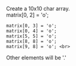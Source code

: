 Create a 10x10 char array. <br>
    matrix[0, 2] = 'o';

    matrix[0, 3] = 'o';
    matrix[0, 4] = 'o';
    matrix[5, 5] = 'o';
    matrix[8, 8] = 'o';
    matrix[9, 8] = 'o'; <br>
Other elements will be '.'

